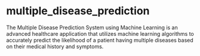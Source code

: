 # multiple_disease_prediction
The Multiple Disease Prediction System using Machine Learning is an advanced healthcare application that utilizes machine learning algorithms to accurately predict the likelihood of a patient having multiple diseases based on their medical history and symptoms.
